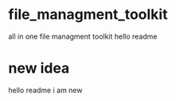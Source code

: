# file_managment_toolkit
all in one file managment toolkit
hello readme
# new idea 
hello readme i am new  
